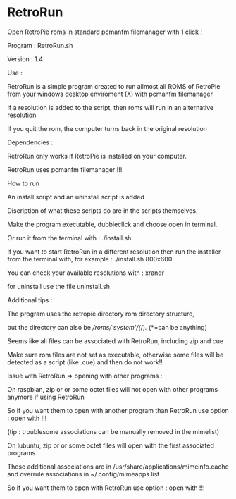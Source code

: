 # RetroRun

Open RetroPie roms in standard pcmanfm filemanager with 1 click !

Program : RetroRun.sh

Version : 1.4


Use : 

RetroRun is a simple program created to run allmost all ROMS of RetroPie from your windows desktop enviroment (X) with pcmanfm filemanager

If a resolution is added to the script, then roms will run in an alternative resolution

If you quit the rom, the computer turns back in the original resolution


Dependencies : 

RetroRun only works if RetroPie is installed on your computer.

RetroRun uses pcmanfm filemanager !!!


How to run :

An install script and an uninstall script is added

Discription of what these scripts do are in the scripts themselves.

Make the program executable, dubbleclick and choose open in terminal.

Or run it from the terminal with : ./install.sh

If you want to start RetroRun in a different resolution then  run the installer from the terminal with, for example : ./install.sh 800x600

You can check your available resolutions with : xrandr

for uninstall use the file uninstall.sh


Additional tips :

The program uses the retropie directory rom directory structure, 

but the directory can also be */roms/'system'/(*/)*.* (*=can be anything)

Seems like all files can be associated with RetroRun, including zip and cue

Make sure rom files are not set as executable, otherwise some files will be detected as a script (like .cue) and then do not work!!


Issue with RetroRun => opening with other programs :

On raspbian,  zip or or some octet files will not open with other programs anymore if using RetroRun

So if you want them to open with another program than RetroRun use option : open with !!!

(tip : troublesome associations can be manually removed in the mimelist)

On lubuntu,  zip or or some octet files will open with the first associated programs

These additional associations are in /usr/share/applications/mimeinfo.cache and overrule associations in ~/.config/mimeapps.list

So if you want them to open with RetroRun use option : open with !!!
